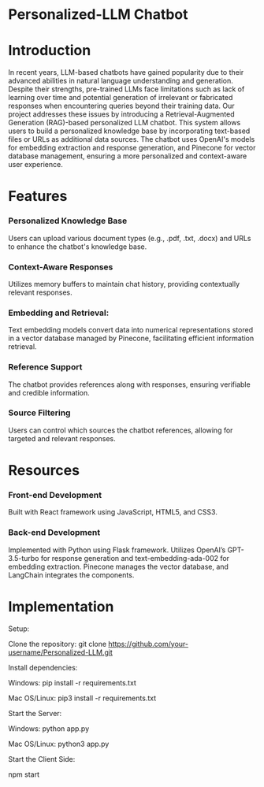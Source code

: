 # Personalized-LLM Chatbot


# Introduction
In recent years, LLM-based chatbots have gained popularity due to their advanced abilities in natural language understanding and generation. Despite their strengths, pre-trained LLMs face limitations such as lack of learning over time and potential generation of irrelevant or fabricated responses when encountering queries beyond their training data. Our project addresses these issues by introducing a Retrieval-Augmented Generation (RAG)-based personalized LLM chatbot. This system allows users to build a personalized knowledge base by incorporating text-based files or URLs as additional data sources. The chatbot uses OpenAI's models for embedding extraction and response generation, and Pinecone for vector database management, ensuring a more personalized and context-aware user experience.


# Features
### Personalized Knowledge Base 
Users can upload various document types (e.g., .pdf, .txt, .docx) and URLs to enhance the chatbot's knowledge base.

### Context-Aware Responses
Utilizes memory buffers to maintain chat history, providing contextually relevant responses.

### Embedding and Retrieval: 
 Text embedding models convert data into numerical representations stored in a vector database managed by Pinecone, facilitating efficient information retrieval.

### Reference Support
The chatbot provides references along with responses, ensuring verifiable and credible information.

### Source Filtering
Users can control which sources the chatbot references, allowing for targeted and relevant responses.



# Resources
### Front-end Development
Built with React framework using JavaScript, HTML5, and CSS3.

### Back-end Development
Implemented with Python using Flask framework. Utilizes OpenAI’s GPT-3.5-turbo for response generation and text-embedding-ada-002 for embedding extraction. Pinecone manages the vector database, and LangChain integrates the components.



# Implementation
Setup:

Clone the repository: git clone https://github.com/your-username/Personalized-LLM.git


Install dependencies:

Windows: pip install -r requirements.txt

Mac OS/Linux: pip3 install -r requirements.txt


Start the Server:

Windows: python app.py

Mac OS/Linux: python3 app.py


Start the Client Side:

npm start
